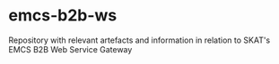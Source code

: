 # emcs-b2b-ws
Repository with relevant artefacts and information in relation to SKAT's EMCS B2B Web Service Gateway 
